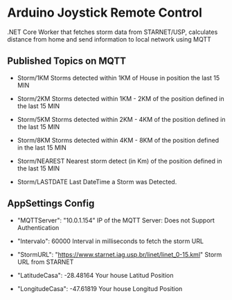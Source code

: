 # Arduino Joystick Remote Control
.NET Core Worker that fetches storm data from STARNET/USP, calculates distance from home and send information to local network using MQTT

## Published Topics on MQTT
- Storm/1KM
	Storms detected within 1KM of House in position the last 15 MIN
	
- Storm/2KM
	Storms detected within 1KM - 2KM of the position defined in the last 15 MIN
- Storm/5KM
	Storms detected within 2KM - 4KM of the position defined in the last 15 MIN
	
- Storm/8KM
	Storms detected within 4KM - 8KM of the position defined in the last 15 MIN
- Storm/NEAREST
	Nearest storm detect (in Km) of the position defined in the last 15 MIN
	
- Storm/LASTDATE
	Last DateTime a Storm was Detected.

## AppSettings Config
- "MQTTServer": "10.0.1.154"
IP of the MQTT Server: Does not Support Authentication

- "Intervalo": 60000
Interval in milliseconds to fetch the storm URL
- "StormURL": "https://www.starnet.iag.usp.br/linet/linet_0-15.kml"
Storm URL from STARNET

- "LatitudeCasa": -28.48164
Your house Latitud Position

- "LongitudeCasa": -47.61819
Your house Longitud Position

